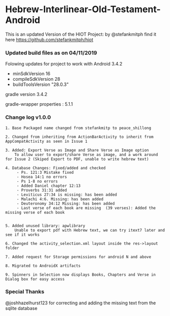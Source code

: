 # Hebrew-Interlinear-Old-Testament-Android
This is an updated Version of the HIOT Project: by @stefankmitph find it here https://github.com/stefankmitph/hiot

### Updated build files as on 04/11/2019
Folowing updates for project to work with Android 3.4.2
- minSdkVersion 16
- compileSdkVersion 28
- buildToolsVersion "28.0.3"

gradle version 3.4.2

gradle-wrapper properties : 5.1.1

### Change log v1.0.0

	1. Base Packaged name changed from stefankmitp to peace_shillong

	2. Changed from inheriting from ActionBarActivity to inherit from AppCompatActivity as seen in Issue 1

	3. Added: Export Verse as Image and Share Verse as Image option 
		To allow user to export/share Verse as image, and a work around for Issue 2 (Skiped Export to PDF, unable to write hebrew text)

	4. Database Changes: Fixed/added and checked
		 - Ps. 121:3 Mistake fixed
		 - Hosea 14:1 no errors
		 - Ps 1-8 no errors
		 - Added Daniel chapter 12:13		 
		 - Proverbs 31:31 added 
		 - Leviticus 27:34 is missing: has been added
		 - Malachi 4:6. Missing: has been added
		 - Deuteronomy 34:12 Missing: has been added		 
		 - Last verse of each book are missing  (39 verses): Added the missing verse of each book


	5. Added unused library: apwlibrary 
		Unable to export pdf with Hebrew text, we can try itext7 later and see if it works

	6. Changed the activity_selection.xml layout inside the res->layout folder

	7. Added request for Storage permissions for android N and above

	8. Migrated to AndroidX artifacts

	9. Spinners in Selection now displays Books, Chapters and Verse in Dialog box for easy access

	
### Special Thanks

  @joshhazelhurst123 for correcting and adding the missing text from the sqlite database